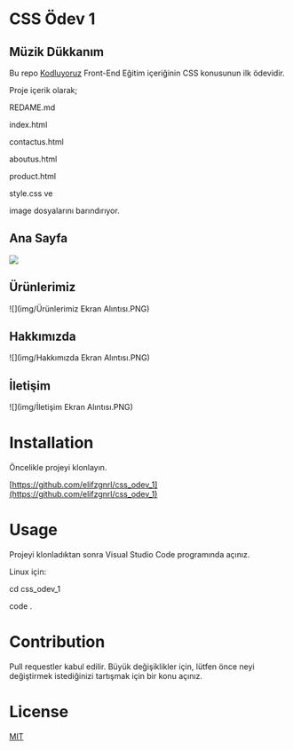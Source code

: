 # CSS Ödev 1

## Müzik Dükkanım

Bu repo [Kodluyoruz](https://www.kodluyoruz.org/) Front-End Eğitim içeriğinin CSS konusunun ilk ödevidir. 

Proje içerik olarak;

REDAME.md

index.html 

contactus.html

aboutus.html

product.html

style.css ve

image dosyalarını barındırıyor.

## Ana Sayfa

![](anaSayfaEkranAlintisi.PNG)

## Ürünlerimiz

![](img/Ürünlerimiz Ekran Alıntısı.PNG)

## Hakkımızda

![](img/Hakkımızda Ekran Alıntısı.PNG)

## İletişim

![](img/İletişim Ekran Alıntısı.PNG)  

# Installation

Öncelikle projeyi klonlayın. 

[https://github.com/elifzgnrl/css_odev_1](https://github.com/elifzgnrl/css_odev_1)
  
# Usage
Projeyi klonladıktan sonra Visual Studio Code programında açınız.

Linux için:

cd css_odev_1

code .

# Contribution
Pull requestler kabul edilir. Büyük değişiklikler için, lütfen önce neyi değiştirmek istediğinizi tartışmak için bir konu açınız.

# License
[MIT](https://choosealicense.com/licenses/mit/)
